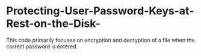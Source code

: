 # Protecting-User-Password-Keys-at-Rest-on-the-Disk-
This code primarily focuses on encryption and decryption of a file when the correct password is entered.
